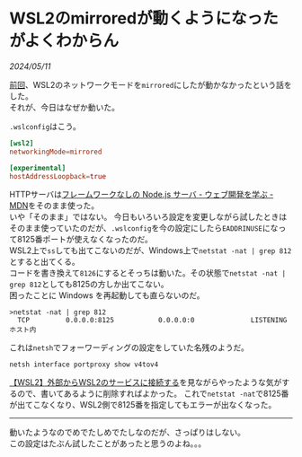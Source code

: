 # WSL2のmirroredが動くようになったがよくわからん

<i>2024/05/11</i>

[前回](20240508-wsl2.md)、WSL2のネットワークモードを`mirrored`にしたが動かなかったという話をした。  
それが、今日はなぜか動いた。

`.wslconfig`はこう。

```conf
[wsl2]
networkingMode=mirrored

[experimental]
hostAddressLoopback=true
```

HTTPサーバは[フレームワークなしの Node.js サーバ - ウェブ開発を学ぶ - MDN](https://developer.mozilla.org/ja/docs/Learn/Server-side/Node_server_without_framework)をそのまま使った。  
いや「そのまま」ではない。
今日もいろいろ設定を変更しながら試したときはそのまま使っていたのだが、`.wslconfig`を今の設定にしたら`EADDRINUSE`になって8125番ポートが使えなくなったのだ。  
WSL2上で`ss`しても出てこないのだが、Windows上で`netstat -nat | grep 812`とすると出てくる。  
コードを書き換えて`8126`にするとそっちは動いた。その状態で`netstat -nat | grep 812`としても8125の方しか出てこない。  
困ったことに Windows を再起動しても直らないのだ。

```windows
>netstat -nat | grep 812
  TCP         0.0.0.0:8125           0.0.0.0:0              LISTENING       ホスト内
```

これは`netsh`でフォーワーディングの設定をしていた名残のようだ。

```windows
netsh interface portproxy show v4tov4
```

[【WSL2】外部からWSL2のサービスに接続する](https://zenn.dev/splusl_at/articles/wsl2-connect-outside)を見ながらやったような気がするので、書いてあるように削除すればよかった。 
これで`netstat -nat`で8125番が出てこなくなり、WSL2側で8125番を指定してもエラーが出なくなった。

----

動いたようなのでめでたしめでたしなのだが、さっぱりはしない。  
この設定はたぶん試したことがあったと思うのよね。。。  

